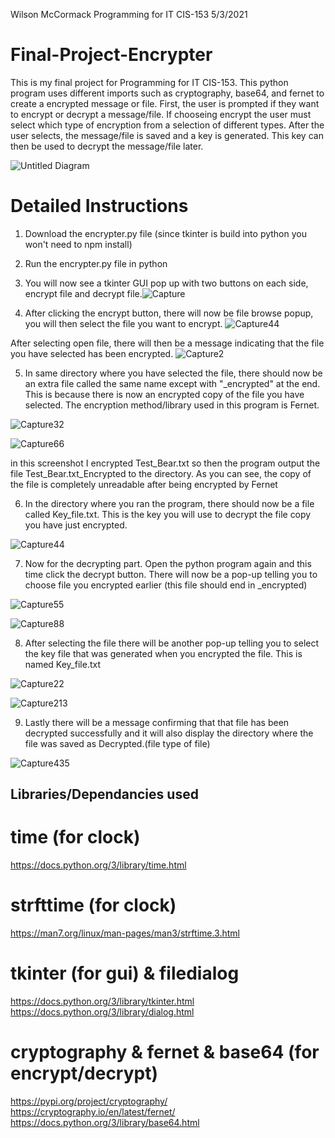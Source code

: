 Wilson McCormack
Programming for IT CIS-153
5/3/2021




 # Final-Project-Encrypter
This is my final project for Programming for IT CIS-153. This python program uses different imports such as cryptography, base64, and fernet to create a encrypted message or file. First, the user is prompted if they want to encrypt or decrypt a message/file. If chooseing encrypt the user must select which type of encryption from a selection of different types. After the user selects, the message/file is saved and a key is generated. This key can then be used to decrypt the message/file later.




![Untitled Diagram](https://user-images.githubusercontent.com/82771488/115153346-6f91a100-a043-11eb-8581-680002a14eff.png)

# Detailed Instructions

1. Download the encrypter.py file (since tkinter is build into python you won't need to npm install)

2. Run the encrypter.py file in python 

3. You will now see a tkinter GUI pop up with two buttons on each side, encrypt file and decrypt file.![Capture](https://user-images.githubusercontent.com/82771488/117182589-8571c680-ada4-11eb-8859-aca1a790bace.PNG)

4. After clicking the encrypt button, there will now be file browse popup, you will then select the file you want to encrypt. 
![Capture44](https://user-images.githubusercontent.com/82771488/117185581-fa92cb00-ada7-11eb-9334-2803bac9e2c6.PNG)

After selecting open file, there will then be a message indicating that the file you have selected has been encrypted. ![Capture2](https://user-images.githubusercontent.com/82771488/117184391-acc99300-ada6-11eb-94b3-864e62fc86ab.PNG)

5. In same directory where you have selected the file, there should now be an extra file called the same name except with "_encrypted" at the end. This is because there is now an encrypted copy of the file you have selected. The encryption method/library used in this program is Fernet.  

![Capture32](https://user-images.githubusercontent.com/82771488/117184706-0336d180-ada7-11eb-9709-1725836e54c9.PNG) 

![Capture66](https://user-images.githubusercontent.com/82771488/117186399-c7047080-ada8-11eb-91b6-74fe1bb5300e.PNG)

in this screenshot I encrypted Test_Bear.txt so then the program output the file Test_Bear.txt_Encrypted to the directory. As you can see, the copy of the file is completely unreadable after being encrypted by Fernet

6. In the directory where you ran the program, there should now be a file called Key_file.txt. This is the key you will use to decrypt the file copy you have just encrypted.

![Capture44](https://user-images.githubusercontent.com/82771488/117187251-bc96a680-ada9-11eb-83c4-8f3950a3b035.PNG)

7. Now for the decrypting part. Open the python program again and this time click the decrypt button. There will now be a pop-up telling you to choose file you encrypted earlier (this file should end in _encrypted)

![Capture55](https://user-images.githubusercontent.com/82771488/117188283-e56b6b80-adaa-11eb-8d88-ab8b4b84590e.PNG)

![Capture88](https://user-images.githubusercontent.com/82771488/117188787-6f1b3900-adab-11eb-9f3a-9d3a9c1c6209.PNG)

8. After selecting the file there will be another pop-up telling you to select the key file that was generated when you encrypted the file. This is named Key_file.txt

![Capture22](https://user-images.githubusercontent.com/82771488/117189070-c1f4f080-adab-11eb-8dbc-6c5a0bf57b06.PNG)

![Capture213](https://user-images.githubusercontent.com/82771488/117189890-b229dc00-adac-11eb-9558-8812329d5106.PNG)

9. Lastly there will be a message confirming that that file has been decrypted successfully and it will also display the directory where the file was saved as Decrypted.(file type of file)

![Capture435](https://user-images.githubusercontent.com/82771488/117190084-f61ce100-adac-11eb-8438-a452d53f0e9b.PNG)







## Libraries/Dependancies used

# time (for clock)
https://docs.python.org/3/library/time.html
# strfttime (for clock)
https://man7.org/linux/man-pages/man3/strftime.3.html
# tkinter (for gui) & filedialog
https://docs.python.org/3/library/tkinter.html
https://docs.python.org/3/library/dialog.html
# cryptography & fernet & base64 (for encrypt/decrypt)
https://pypi.org/project/cryptography/
https://cryptography.io/en/latest/fernet/
https://docs.python.org/3/library/base64.html
